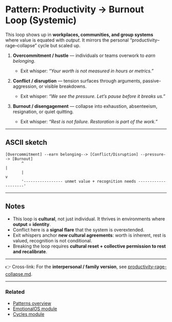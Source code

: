# Pattern: Productivity → Burnout Loop (Systemic)

This loop shows up in **workplaces, communities, and group systems** where value is equated with _output_. It mirrors the personal “productivity–rage–collapse” cycle but scaled up.

1. **Overcommitment / hustle** — individuals or teams overwork to _earn belonging_.

   - Exit whisper: _“Your worth is not measured in hours or metrics.”_

2. **Conflict / disruption** — tension surfaces through arguments, passive-aggression, or visible breakdowns.

   - Exit whisper: _“We see the pressure. Let’s pause before it breaks us.”_

3. **Burnout / disengagement** — collapse into exhaustion, absenteeism, resignation, or quiet quitting.
   - Exit whisper: _“Rest is not failure. Restoration is part of the work.”_

---

## ASCII sketch

```
[Overcommitment] --earn belonging--> [Conflict/Disruption] --pressure--> [Burnout]
       ^                                                                      |
       |                                                                      v
       '----------------- unmet value + recognition needs --------------------'
```

---

## Notes

- This loop is **cultural**, not just individual. It thrives in environments where **output = identity**.
- Conflict here is a **signal flare** that the system is overextended.
- Exit whispers anchor **new cultural agreements**: worth is inherent, rest is valued, recognition is not conditional.
- Breaking the loop requires **cultural reset + collective permission to rest and recalibrate**.

---

👉 Cross-link: For the **interpersonal / family version**, see [productivity-rage-collapse.md](./productivity-rage-collapse.md).

---

### Related
- [Patterns overview](./README.md)
- [EmotionalOS module](../modules/emotional.md)
- [Cycles module](../modules/cycles.md)
